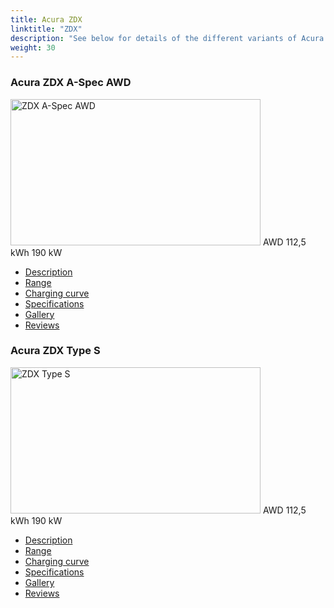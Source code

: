 ```yaml
---
title: Acura ZDX
linktitle: "ZDX"
description: "See below for details of the different variants of Acura ZDX"
weight: 30
---
```

<!-- markdownlint-disable MD033 -->
<!-- markdownlint-disable MD010 -->
<div class="container p-3 mb-4 bg-body-tertiary rounded border">
<h3>Acura ZDX A-Spec AWD</h3>
	<div class="row">
		<div class="col col-12 col-md-6">
			<a href="zdx_a-spec_awd/"><img src="https://media.evkx.net/multimedia/models/acura/zdx/zdx_a-spec_awd/main_1_xst.jpg" class="img-fluid" width="400px" height="234px" alt="ZDX A-Spec AWD" ></a>
<i class="bi bi-record2-fill"></i> AWD <i class="bi bi-battery-full"></i> 112,5 kWh <i class="bi bi-ev-station"></i> 190 kW 
		</div>
		<div class="col col-12 col-md-6">
			<ul class="list-group list-group-flush">
				<li class="list-group-item list-group-item-action"><a href="zdx_a-spec_awd/" class="text-decoration-none text-black"><i class="bi-car-front"></i> Description</a></li>
				<li class="list-group-item list-group-item-action"><a href="zdx_a-spec_awd/rangeandconsumption/" class="text-decoration-none text-black" ><i class="bi-file-earmark-bar-graph"></i> Range</a></li>
				<li class="list-group-item list-group-item-action"><a href="zdx_a-spec_awd/chargingcurve/" class="text-decoration-none text-black" ><i class="bi-battery-charging"></i> Charging curve</a></li>
				<li class="list-group-item list-group-item-action"><a href="zdx_a-spec_awd/specifications/" class="text-decoration-none text-black" ><i class="bi-layout-text-sidebar-reverse"></i> Specifications</a></li>
				<li class="list-group-item list-group-item-action"><a href="zdx_a-spec_awd/gallery/" class="text-decoration-none text-black" ><i class="bi-images"></i> Gallery</a></li>
				<li class="list-group-item list-group-item-action"><a href="zdx_a-spec_awd/reviews/" class="text-decoration-none text-black" ><i class="bi-person-video2"></i> Reviews</a></li>
			</ul>
		</div>
	</div>
</div>
<div class="container p-3 mb-4 bg-body-tertiary rounded border">
<h3>Acura ZDX Type S</h3>
	<div class="row">
		<div class="col col-12 col-md-6">
			<a href="zdx_type_s/"><img src="https://media.evkx.net/multimedia/models/acura/zdx/zdx_type_s/main_1_xst.jpg" class="img-fluid" width="400px" height="234px" alt="ZDX Type S" ></a>
<i class="bi bi-record2-fill"></i> AWD <i class="bi bi-battery-full"></i> 112,5 kWh <i class="bi bi-ev-station"></i> 190 kW 
		</div>
		<div class="col col-12 col-md-6">
			<ul class="list-group list-group-flush">
				<li class="list-group-item list-group-item-action"><a href="zdx_type_s/" class="text-decoration-none text-black"><i class="bi-car-front"></i> Description</a></li>
				<li class="list-group-item list-group-item-action"><a href="zdx_type_s/rangeandconsumption/" class="text-decoration-none text-black" ><i class="bi-file-earmark-bar-graph"></i> Range</a></li>
				<li class="list-group-item list-group-item-action"><a href="zdx_type_s/chargingcurve/" class="text-decoration-none text-black" ><i class="bi-battery-charging"></i> Charging curve</a></li>
				<li class="list-group-item list-group-item-action"><a href="zdx_type_s/specifications/" class="text-decoration-none text-black" ><i class="bi-layout-text-sidebar-reverse"></i> Specifications</a></li>
				<li class="list-group-item list-group-item-action"><a href="zdx_type_s/gallery/" class="text-decoration-none text-black" ><i class="bi-images"></i> Gallery</a></li>
				<li class="list-group-item list-group-item-action"><a href="zdx_type_s/reviews/" class="text-decoration-none text-black" ><i class="bi-person-video2"></i> Reviews</a></li>
			</ul>
		</div>
	</div>
</div>
